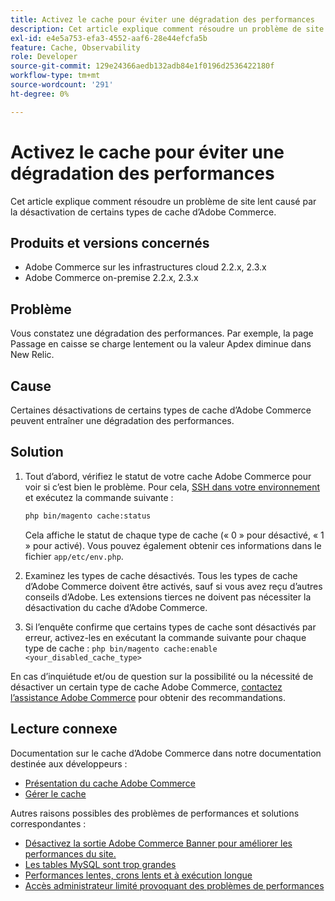 ```yaml
---
title: Activez le cache pour éviter une dégradation des performances
description: Cet article explique comment résoudre un problème de site lent causé par la désactivation de certains types de cache d’Adobe Commerce.
exl-id: e4e5a753-efa3-4552-aaf6-28e44efcfa5b
feature: Cache, Observability
role: Developer
source-git-commit: 129e24366aedb132adb84e1f0196d2536422180f
workflow-type: tm+mt
source-wordcount: '291'
ht-degree: 0%

---
```


# Activez le cache pour éviter une dégradation des performances

Cet article explique comment résoudre un problème de site lent causé par la désactivation de certains types de cache d’Adobe Commerce.

## Produits et versions concernés

* Adobe Commerce sur les infrastructures cloud 2.2.x, 2.3.x
* Adobe Commerce on-premise 2.2.x, 2.3.x

## Problème

Vous constatez une dégradation des performances. Par exemple, la page Passage en caisse se charge lentement ou la valeur Apdex diminue dans New Relic.

## Cause

Certaines désactivations de certains types de cache d’Adobe Commerce peuvent entraîner une dégradation des performances.

## Solution

1. Tout d’abord, vérifiez le statut de votre cache Adobe Commerce pour voir si c’est bien le problème. Pour cela, [SSH dans votre environnement](https://experienceleague.adobe.com/en/docs/commerce-cloud-service/user-guide/develop/secure-connections#ssh) et exécutez la commande suivante :

   ```bash
   php bin/magento cache:status
   ```

   Cela affiche le statut de chaque type de cache (« 0 » pour désactivé, « 1 » pour activé). Vous pouvez également obtenir ces informations dans le fichier `app/etc/env.php`.

1. Examinez les types de cache désactivés. Tous les types de cache d’Adobe Commerce doivent être activés, sauf si vous avez reçu d’autres conseils d’Adobe. Les extensions tierces ne doivent pas nécessiter la désactivation du cache d’Adobe Commerce.
1. Si l’enquête confirme que certains types de cache sont désactivés par erreur, activez-les en exécutant la commande suivante pour chaque type de cache : `php bin/magento cache:enable <your_disabled_cache_type>`

En cas d’inquiétude et/ou de question sur la possibilité ou la nécessité de désactiver un certain type de cache Adobe Commerce, [contactez l’assistance Adobe Commerce](/help/help-center-guide/help-center/magento-help-center-user-guide.md#submit-ticket) pour obtenir des recommandations.

## Lecture connexe

Documentation sur le cache d’Adobe Commerce dans notre documentation destinée aux développeurs :

* [Présentation du cache Adobe Commerce](https://developer.adobe.com/commerce/frontend-core/guide/caching/)
* [ Gérer le cache ](https://experienceleague.adobe.com/en/docs/commerce-operations/configuration-guide/cli/manage-cache)

Autres raisons possibles des problèmes de performances et solutions correspondantes :

* [Désactivez la sortie Adobe Commerce Banner pour améliorer les performances du site.](/help/troubleshooting/miscellaneous/disable-magento-banner-output-to-improve-site-performance.md)
* [Les tables MySQL sont trop grandes](https://experienceleague.adobe.com/en/docs/experience-cloud-kcs/kbarticles/ka-26945)
* [Performances lentes, crons lents et à exécution longue](/help/troubleshooting/miscellaneous/slow-performance-slow-and-long-running-crons.md)
* [Accès administrateur limité provoquant des problèmes de performances](/help/troubleshooting/miscellaneous/restricted-admin-access-causing-performance-issues.md)
